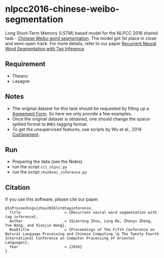 # nlpcc2016-chinese-weibo-segmentation

Long Short-Term Memory (LSTM) based model for the NLPCC 2016 shared task - [Chinese Weibo word segmentation](https://github.com/FudanNLP/NLPCC-WordSeg-Weibo). The model got 1st place in close and semi-open track. For more details, refer to our paper [Recurrent Neural Word Segmentation with Tag Inference](https://link.springer.com/chapter/10.1007/978-3-319-50496-4_66).

## Requirement
* Theano
* Lasagne

## Notes
* The original dataset for this task should be requested by filling up a [Agreement Form](https://github.com/FudanNLP/NLPCC-WordSeg-Weibo/blob/master/FDU_agreement_form.pdf). So here we only provide a few examples.
* Once the original dataset is obtained, one should change the space-splited format to ``BMES`` tagging format.
* To get the unsupervised features, use scripts by Wu et al., 2014 [CistSegment](https://github.com/wugh/CistSegment).

## Run
* Preparing the data (see the Notes)
* run the script ``ccl_nlpcc.py``
* run the script ``chunkvec_inference.py``

## Citation
If you use this software, please cite our paper.
```
@InProceedings{zhou2016lstmtaginference,
  Title                    = {Recurrent neural word segmentation with tag inference},
  Author                   = {Qianrong Zhou, Long Ma, Zhenyu Zheng, Yue Wang, and Xiaojie Wang},
  Booktitle                = {Proceedings of The Fifth Conference on Natural Language Processing and Chinese Computing \& The Twenty Fourth
International Conference on Computer Processing of Oriental Languages},
  Year                     = {2016}
}
```
